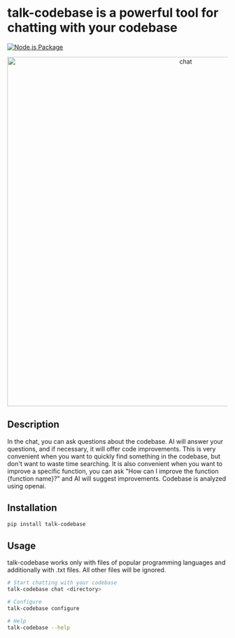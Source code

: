 # talk-codebase is a powerful tool for chatting with your codebase

[![Node.js Package](https://github.com/rsaryev/talk-codebase/actions/workflows/python-publish.yml/badge.svg)](https://github.com/rsaryev/talk-codebase/actions/workflows/python-publish.yml)

<p align="center">
  <img src="https://github.com/rsaryev/talk-codebase/assets/70219513/6d92e905-fb1b-4235-857b-e6e19041ad79" width="800" alt="chat">
</p>
 
## Description

In the chat, you can ask questions about the codebase. AI will answer your questions, and if necessary, it will offer
code improvements. This is very convenient when you want to quickly find something in the codebase, but don't want to
waste time searching. It is also convenient when you want to improve a specific function, you can ask "How can I improve
the function {function name}?" and AI will suggest improvements. Codebase is analyzed using openai.

## Installation

```bash
pip install talk-codebase
```

## Usage

talk-codebase works only with files of popular programming languages and additionally with .txt files. All other files
will be ignored.

```bash
# Start chatting with your codebase
talk-codebase chat <directory>

# Configure
talk-codebase configure

# Help
talk-codebase --help
```

